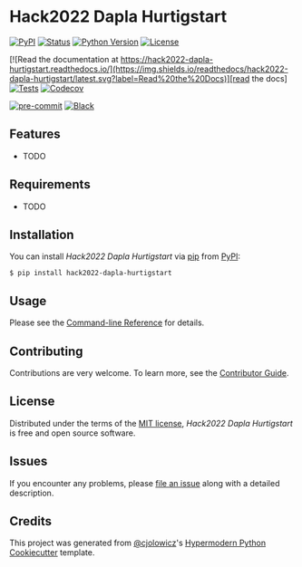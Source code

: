 # Hack2022 Dapla Hurtigstart

[![PyPI](https://img.shields.io/pypi/v/hack2022-dapla-hurtigstart.svg)][pypi_]
[![Status](https://img.shields.io/pypi/status/hack2022-dapla-hurtigstart.svg)][status]
[![Python Version](https://img.shields.io/pypi/pyversions/hack2022-dapla-hurtigstart)][python version]
[![License](https://img.shields.io/pypi/l/hack2022-dapla-hurtigstart)][license]

[![Read the documentation at https://hack2022-dapla-hurtigstart.readthedocs.io/](https://img.shields.io/readthedocs/hack2022-dapla-hurtigstart/latest.svg?label=Read%20the%20Docs)][read the docs]
[![Tests](https://github.com/statisticsnorway/hack2022-dapla-hurtigstart/workflows/Tests/badge.svg)][tests]
[![Codecov](https://codecov.io/gh/statisticsnorway/hack2022-dapla-hurtigstart/branch/main/graph/badge.svg)][codecov]

[![pre-commit](https://img.shields.io/badge/pre--commit-enabled-brightgreen?logo=pre-commit&logoColor=white)][pre-commit]
[![Black](https://img.shields.io/badge/code%20style-black-000000.svg)][black]

[pypi_]: https://pypi.org/project/hack2022-dapla-hurtigstart/
[status]: https://pypi.org/project/hack2022-dapla-hurtigstart/
[python version]: https://pypi.org/project/hack2022-dapla-hurtigstart
[read the docs]: https://hack2022-dapla-hurtigstart.readthedocs.io/
[tests]: https://github.com/statisticsnorway/hack2022-dapla-hurtigstart/actions?workflow=Tests
[codecov]: https://app.codecov.io/gh/statisticsnorway/hack2022-dapla-hurtigstart
[pre-commit]: https://github.com/pre-commit/pre-commit
[black]: https://github.com/psf/black

## Features

- TODO

## Requirements

- TODO

## Installation

You can install _Hack2022 Dapla Hurtigstart_ via [pip] from [PyPI]:

```console
$ pip install hack2022-dapla-hurtigstart
```

## Usage

Please see the [Command-line Reference] for details.

## Contributing

Contributions are very welcome.
To learn more, see the [Contributor Guide].

## License

Distributed under the terms of the [MIT license][license],
_Hack2022 Dapla Hurtigstart_ is free and open source software.

## Issues

If you encounter any problems,
please [file an issue] along with a detailed description.

## Credits

This project was generated from [@cjolowicz]'s [Hypermodern Python Cookiecutter] template.

[@cjolowicz]: https://github.com/cjolowicz
[pypi]: https://pypi.org/
[hypermodern python cookiecutter]: https://github.com/cjolowicz/cookiecutter-hypermodern-python
[file an issue]: https://github.com/statisticsnorway/hack2022-dapla-hurtigstart/issues
[pip]: https://pip.pypa.io/

<!-- github-only -->

[license]: https://github.com/statisticsnorway/hack2022-dapla-hurtigstart/blob/main/LICENSE
[contributor guide]: https://github.com/statisticsnorway/hack2022-dapla-hurtigstart/blob/main/CONTRIBUTING.md
[command-line reference]: https://hack2022-dapla-hurtigstart.readthedocs.io/en/latest/usage.html
